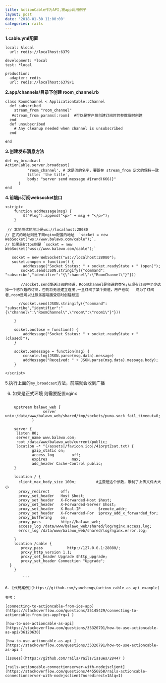 ```yaml
---
title: ActionCable作为API,被app调用例子
layout: post
date: '2018-01-30 11:00:00'
categories: rails
---
```


**1.cable.yml配置**
```
local: &local
  url: redis://localhost:6379

development: *local
test: *local

production:
  adapter: redis
  url: redis://localhost:6379/1

```
**2.app/channels/目录下创建 room_channel.rb**
```
class RoomChannel < ApplicationCable::Channel
  def subscribed
    stream_from "room_channel"
   #stream_from params[:room]  #可以是客户端创建订阅时的参数临时创建
  end
  def unsubscribed
    # Any cleanup needed when channel is unsubscribed
  end

end
```

**3.创建发布消息方法**
```
def my_broadcast
ActionCable.server.broadcast(
          'room_channel', # 这是流的名字，要跟在 stream_from 定义的保持一致
          title: 'the title',
          body: "server send message #{rand(666)}"
      )
end
```
**4.前端js订阅websocket接口**
```
<stript>
    function addMessage(msg) {
        $("#log").append("<p>" + msg + "</p>");
    }

 // 本地测试的地址是ws://localhost:28080 
// 正式的地址则是下面nginx配置的地址  `socket = new WebSocket("ws://www.balawo.com/cable");`,
// 如果是https则是 `socket = new WebSocket("wss://www.balawo.com/cable");`
	
   socket = new WebSocket("ws://localhost:28080");
   socket.onopen = function() {
        addMessage("Socket Status: " + socket.readyState + " (open)");
       socket.send(JSON.stringify({"command": "subscribe","identifier":"{\"channel\":\"RoomChannel\"}"})) 
			 
       //socket.send发送订阅的频道，RoomChannel是频道的类名;从现有订阅中至少选择一个感兴趣的订阅，否则将无法建立连接,一旦订阅了某个频道，用户也就   成为了订阅者,room是可以让服务器端接受临时创建频道
			 
	  //socket.send(JSON.stringify({"command": "subscribe","identifier":"{\"channel\":\"RoomChannel\",\"room\":\"room1\"}"}))
    
    }

    socket.onclose = function() {
        addMessage("Socket Status: " + socket.readyState + " (closed)");
    }

    socket.onmessage = function(msg) {
        console.log(JSON.parse(msg.data).message)
        addMessage("Received: " + JSON.parse(msg.data).message.body);
    }

</script>
```
5.执行上面的`my_broadcast`方法，前端就会收到广播

6. 如果是正式环境 则需要配置nginx 
   
```

	upstream balawo_web {
				 server unix:/data/www/balawo_web/shared/tmp/sockets/puma.sock fail_timeout=0;
		    }
  
	server {
	 listen 80;
	 server_name www.balawo.com;
	 root /data/www/balawo_web/current/public;
	 location ~* ^(/assets|/favicon.ico|/41orptZsat.txt) {
			gzip_static on;
			access_log        off;
			expires           max;
			add_header Cache-Control public;
    }

    location / {
      client_max_body_size 100m;         #主要是这个参数，限制了上传文件大大小
      proxy_redirect     off;
      proxy_set_header   Host $host;
      proxy_set_header   X-Forwarded-Host $host;
      proxy_set_header   X-Forwarded-Server $host;
      proxy_set_header   X-Real-IP        $remote_addr;
      proxy_set_header   X-Forwarded-For  $proxy_add_x_forwarded_for;
      proxy_buffering    on;
      proxy_pass         http://balawo_web;
      access_log /data/www/balawo_web/shared/log/nginx.access.log;
      error_log /data/www/balawo_web/shared/log/nginx.error.log;

    }
    location /cable {
       proxy_pass           http://127.0.0.1:28080/;
       proxy_http_version 1.1;
       proxy_set_header Upgrade $http_upgrade;
       proxy_set_header Connection "Upgrade";
  }
	}

		```

6. [代码案例](https://github.com/yanchengv/action_cable_as_api_example)

参考：

[connecting-to-actioncable-from-ios-app](https://stackoverflow.com/questions/35145429/connecting-to-actioncable-from-ios-app?rq=1 )

[how-to-use-actioncable-as-api](https://stackoverflow.com/questions/35320791/how-to-use-actioncable-as-api/36120630)

[how-to-use-actioncable-as-api ](https://stackoverflow.com/questions/35320791/how-to-use-actioncable-as-api )

[issues](https://github.com/rails/rails/issues/28447 )

[rails-actioncable-connectionserver-with-nodejsclient](https://stackoverflow.com/questions/44556858/rails-actioncable-connectionserver-with-nodejsclient?noredirect=1&lq=1)